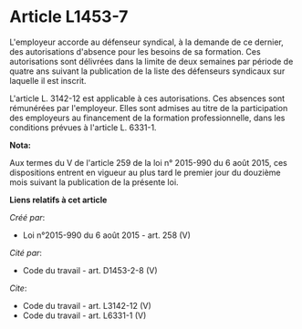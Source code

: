 # Article L1453-7

L'employeur accorde au défenseur syndical, à la demande de ce dernier, des autorisations d'absence pour les besoins de sa
formation. Ces autorisations sont délivrées dans la limite de deux semaines par période de quatre ans suivant la publication
de la liste des défenseurs syndicaux sur laquelle il est inscrit. 

L'article L. 3142-12 est applicable à ces autorisations. Ces absences sont rémunérées par l'employeur. Elles sont admises au
titre de la participation des employeurs au financement de la formation professionnelle, dans les conditions prévues à
l'article L. 6331-1.

**Nota:**

Aux termes du V de l'article 259 de la loi n° 2015-990 du 6 août 2015, ces dispositions entrent en vigueur au plus tard le
premier jour du douzième mois suivant la publication de la présente loi.

**Liens relatifs à cet article**

_Créé par_:

  - Loi n°2015-990 du 6 août 2015 - art. 258 (V)

_Cité par_:

  - Code du travail - art. D1453-2-8 (V)

_Cite_:

  - Code du travail - art. L3142-12 (V)
  - Code du travail - art. L6331-1 (V)
